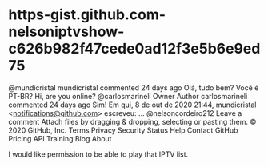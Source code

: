 # https-gist.github.com-nelsoniptvshow-c626b982f47cede0ad12f3e5b6e9ed75
@mundicristal mundicristal commented 24 days ago Olá, tudo bem? Você é PT-BR? Hi, are you online?  @carlosmarineli Owner Author  carlosmarineli commented 24 days ago Sim!  Em qui, 8 de out de 2020 21:44, mundicristal &lt;notifications@github.com> escreveu: … @nelsoncordeiro212   Leave a comment  Attach files by dragging &amp; dropping, selecting or pasting them. © 2020 GitHub, Inc. Terms Privacy Security Status Help Contact GitHub Pricing API Training Blog About

I would like permission to be able to play that IPTV list.
